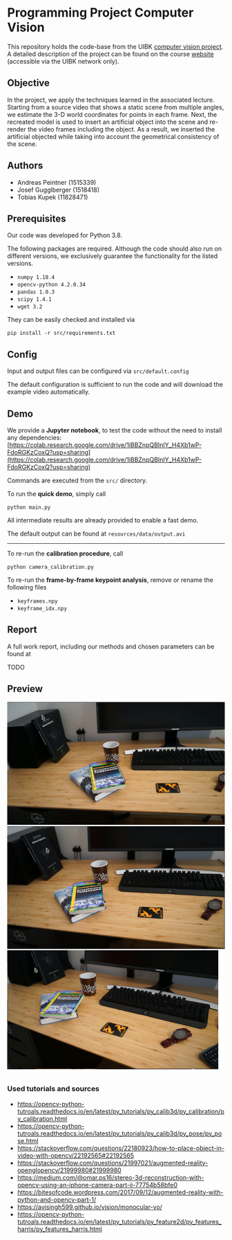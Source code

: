 # Programming Project Computer Vision

This repository holds the code-base from the UIBK [computer vision project](https://orawww.uibk.ac.at/public_prod/owa/lfuonline_lv.details?sem_id_in=20S&lvnr_id_in=703612). A detailed description of the project can be found on the course [website ](https://iis.uibk.ac.at/courses/2020s/703612) (accessible via the UIBK network only).

## Objective 

In the project, we apply the techniques learned in the associated lecture. Starting from a source video that shows a static scene from multiple angles, we estimate the 3-D world coordinates for points in each frame. Next, the recreated model is used to insert an artificial object into the scene and re-render the video frames including the object. As a result, we inserted the artificial objected while taking into account the geometrical consistency of the scene.

## Authors
- Andreas Peintner (1515339)
- Josef Gugglberger (1518418)
- Tobias Kupek (11828471)

## Prerequisites

Our code was developed for Python 3.8.

The following packages are required.
Although the code should also run on different versions, we exclusively guarantee the functionality for the listed versions.

- `numpy 1.18.4`
- `opencv-python 4.2.0.34`
- `pandas 1.0.3`
- `scipy 1.4.1`
- `wget 3.2`

They can be easily checked and installed via
```
pip install -r src/requirements.txt
```


## Config

Input and output files can be configured via `src/default.config`

The default configuration is sufficient to run the code and will download the example video automatically.

## Demo

We provide a **Jupyter notebook**, to test the code without the need to install any dependencies:
[https://colab.research.google.com/drive/1iBBZnpQBInIY_H4Xb1wP-FdoRGKzCoxQ?usp=sharing](https://colab.research.google.com/drive/1iBBZnpQBInIY_H4Xb1wP-FdoRGKzCoxQ?usp=sharing)

Commands are executed from the `src/` directory.

To run the **quick demo**, simply call
```
python main.py
```

All intermediate results are already provided to enable a fast demo.

The default output can be found at `resources/data/output.avi`

---

To re-run the **calibration procedure**, call
```
python camera_calibration.py
```

To re-run the **frame-by-frame keypoint analysis**, remove or rename the following files
- `keyframes.npy`
- `keyframe_idx.npy`

## Report

A full work report, including our methods and chosen parameters can be found at

TODO

## Preview

![1.png](resources/1.png)
![2.png](resources/2.png)
![3.png](resources/3.png)

### Used tutorials and sources
- https://opencv-python-tutroals.readthedocs.io/en/latest/py_tutorials/py_calib3d/py_calibration/py_calibration.html
- https://opencv-python-tutroals.readthedocs.io/en/latest/py_tutorials/py_calib3d/py_pose/py_pose.html
- https://stackoverflow.com/questions/22180923/how-to-place-object-in-video-with-opencv/22192565#22192565
- https://stackoverflow.com/questions/21997021/augmented-reality-openglopencv/21999980#21999980
- https://medium.com/@omar.ps16/stereo-3d-reconstruction-with-opencv-using-an-iphone-camera-part-ii-77754b58bfe0
- https://bitesofcode.wordpress.com/2017/09/12/augmented-reality-with-python-and-opencv-part-1/
- https://avisingh599.github.io/vision/monocular-vo/
- https://opencv-python-tutroals.readthedocs.io/en/latest/py_tutorials/py_feature2d/py_features_harris/py_features_harris.html